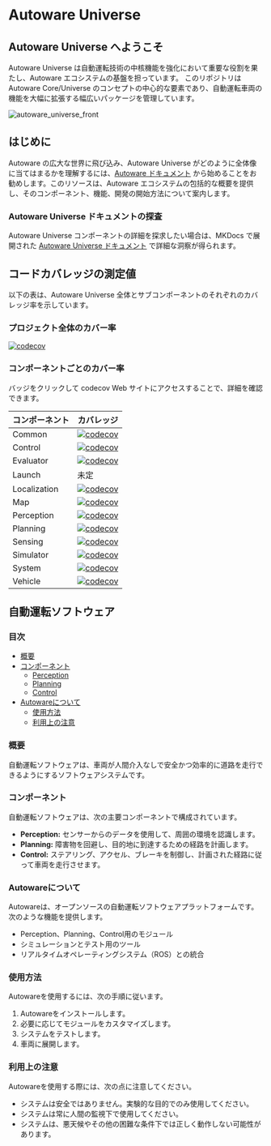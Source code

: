 # Autoware Universe

## Autoware Universe へようこそ

Autoware Universe は自動運転技術の中核機能を強化において重要な役割を果たし、Autoware エコシステムの基盤を担っています。
このリポジトリは Autoware Core/Universe のコンセプトの中心的な要素であり、自動運転車両の機能を大幅に拡張する幅広いパッケージを管理しています。

![autoware_universe_front](docs/assets/images/autoware_universe_front.png)

## はじめに

Autoware の広大な世界に飛び込み、Autoware Universe がどのように全体像に当てはまるかを理解するには、[Autoware ドキュメント](https://autowarefoundation.github.io/autoware-documentation/) から始めることをお勧めします。このリソースは、Autoware エコシステムの包括的な概要を提供し、そのコンポーネント、機能、開発の開始方法について案内します。

### Autoware Universe ドキュメントの探査

Autoware Universe コンポーネントの詳細を探求したい場合は、MKDocs で展開された [Autoware Universe ドキュメント](https://autowarefoundation.github.io/autoware.universe/) で詳細な洞察が得られます。

## コードカバレッジの測定値

以下の表は、Autoware Universe 全体とサブコンポーネントのそれぞれのカバレッジ率を示しています。

### プロジェクト全体のカバー率

[![codecov](https://codecov.io/github/autowarefoundation/autoware.universe/graph/badge.svg?token=KQP68YQ65D)](https://codecov.io/github/autowarefoundation/autoware.universe)

### コンポーネントごとのカバー率

バッジをクリックして codecov Web サイトにアクセスすることで、詳細を確認できます。

| コンポーネント | カバレッジ                                                                                                                                                                                                                                                                                                      |
|---|---|
| Common | [![codecov](https://img.shields.io/badge/dynamic/json?url=https://codecov.io/api/v2/github/autowarefoundation/repos/autoware.universe/components&label=Common%20Packages&query=$.[0].coverage)](https://app.codecov.io/gh/autowarefoundation/autoware.universe?components%5B0%5D=Common%20Packages) |
| Control | [![codecov](https://img.shields.io/badge/dynamic/json?url=https://codecov.io/api/v2/github/autowarefoundation/repos/autoware.universe/components&label=Control%20Packages&query=$.[1].coverage)](https://app.codecov.io/gh/autowarefoundation/autoware.universe?components%5B0%5D=Control%20Packages) |
| Evaluator | [![codecov](https://img.shields.io/badge/dynamic/json?url=https://codecov.io/api/v2/github/autowarefoundation/repos/autoware.universe/components&label=Evaluator%20Packages&query=$.[2].coverage)](https://app.codecov.io/gh/autowarefoundation/autoware.universe?components%5B0%5D=Evaluator%20Packages) |
| Launch | 未定                                                                                                                                                                                                                                                                                                      |
| Localization | [![codecov](https://img.shields.io/badge/dynamic/json?url=https://codecov.io/api/v2/github/autowarefoundation/repos/autoware.universe/components&label=Localization%20Packages&query=$.[4].coverage)](https://app.codecov.io/gh/autowarefoundation/autoware.universe?components%5B0%5D=Localization%20Packages) |
| Map | [![codecov](https://img.shields.io/badge/dynamic/json?url=https://codecov.io/api/v2/github/autowarefoundation/repos/autoware.universe/components&label=Map%20Packages&query=$.[5].coverage)](https://app.codecov.io/gh/autowarefoundation/autoware.universe?components%5B0%5D=Map%20Packages) |
| Perception | [![codecov](https://img.shields.io/badge/dynamic/json?url=https://codecov.io/api/v2/github/autowarefoundation/repos/autoware.universe/components&label=Perception%20Packages&query=$.[6].coverage)](https://app.codecov.io/gh/autowarefoundation/autoware.universe?components%5B0%5D=Perception%20Packages) |
| Planning | [![codecov](https://img.shields.io/badge/dynamic/json?url=https://codecov.io/api/v2/github/autowarefoundation/repos/autoware.universe/components&label=Planning%20Packages&query=$.[7].coverage)](https://app.codecov.io/gh/autowarefoundation/autoware.universe?components%5B0%5D=Planning%20Packages) |
| Sensing | [![codecov](https://img.shields.io/badge/dynamic/json?url=https://codecov.io/api/v2/github/autowarefoundation/repos/autoware.universe/components&label=Sensing%20Packages&query=$.[8].coverage)](https://app.codecov.io/gh/autowarefoundation/autoware.universe?components%5B0%5D=Sensing%20Packages) |
| Simulator | [![codecov](https://img.shields.io/badge/dynamic/json?url=https://codecov.io/api/v2/github/autowarefoundation/repos/autoware.universe/components&label=Simulator%20Packages&query=$.[9].coverage)](https://app.codecov.io/gh/autowarefoundation/autoware.universe?components%5B0%5D=Simulator%20Packages) |
| System | [![codecov](https://img.shields.io/badge/dynamic/json?url=https://codecov.io/api/v2/github/autowarefoundation/repos/autoware.universe/components&label=System%20Packages&query=$.[10].coverage)](https://app.codecov.io/gh/autowarefoundation/autoware.universe?components%5B0%5D=System%20Packages) |
| Vehicle | [![codecov](https://img.shields.io/badge/dynamic/json?url=https://codecov.io/api/v2/github/autowarefoundation/repos/autoware.universe/components&label=Vehicle%20Packages&query=$.[11].coverage)](https://app.codecov.io/gh/autowarefoundation/autoware.universe?components%5B0%5D=Vehicle%20Packages) |

## 自動運転ソフトウェア

### 目次

- [概要](#概要)
- [コンポーネント](#コンポーネント)
  - [Perception](#Perception)
  - [Planning](#Planning)
  - [Control](#Control)
- [Autowareについて](#Autowareについて)
  - [使用方法](#使用方法)
  - [利用上の注意](#利用上の注意)

### 概要

自動運転ソフトウェアは、車両が人間介入なしで安全かつ効率的に道路を走行できるようにするソフトウェアシステムです。

### コンポーネント

自動運転ソフトウェアは、次の主要コンポーネントで構成されています。

- **Perception:** センサーからのデータを使用して、周囲の環境を認識します。
- **Planning:** 障害物を回避し、目的地に到達するための経路を計画します。
- **Control:** ステアリング、アクセル、ブレーキを制御し、計画された経路に従って車両を走行させます。

### Autowareについて

Autowareは、オープンソースの自動運転ソフトウェアプラットフォームです。次のような機能を提供します。

- Perception、Planning、Control用のモジュール
- シミュレーションとテスト用のツール
- リアルタイムオペレーティングシステム（ROS）との統合

### 使用方法

Autowareを使用するには、次の手順に従います。

1. Autowareをインストールします。
2. 必要に応じてモジュールをカスタマイズします。
3. システムをテストします。
4. 車両に展開します。

### 利用上の注意

Autowareを使用する際には、次の点に注意してください。

- システムは安全ではありません。実験的な目的でのみ使用してください。
- システムは常に人間の監視下で使用してください。
- システムは、悪天候やその他の困難な条件下では正しく動作しない可能性があります。

